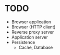 <!--
{
  "title": "Web Application Performance Factor",
  "date": "2017-04-21T16:32:41+09:00",
  "category": "",
  "tags": ["ops"],
  "draft": true
}
-->

# TODO

- Browser application
- Browser (HTTP client)
- Reverse proxy server
- Application server
- Persistence
  - Cache, Database
